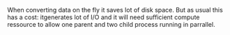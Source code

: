 When converting data on the fly it saves lot of disk space. But as usual this has a cost: itgenerates lot of I/O and it will need sufficient compute ressource to allow one parent and two child process running in parrallel.


